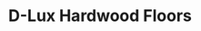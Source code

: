 ---
title: "D-Lux Hardwood Floors"
url: /portland/d-lux-hardwood-floors/
shop: interior decoration
---